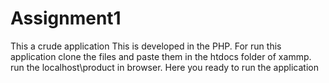 # Assignment1
This a crude application
This is developed in the PHP.
For run this application clone the files and paste them in the htdocs folder of xammp.
run the localhost\product in browser.
Here you ready to run the application
